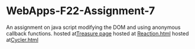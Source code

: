 # WebApps-F22-Assignment-7
An assignment on java script modifying the DOM and using anonymous callback functions.
hosted at[Treasure page](https://44-563-web-apps-f22.github.io/44563-webapps-assignment-7-gopikrishna456/treasure.html)
hosted at [Reaction.html](https://44-563-web-apps-f22.github.io/44563-webapps-assignment-7-gopikrishna456/reaction.html)
hosted at[Cycler.html](https://44-563-web-apps-f22.github.io/44563-webapps-assignment-7-gopikrishna456/cycler.html)